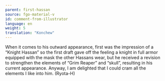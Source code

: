 ```yaml
---
parent: first-hassan
source: fgo-material-v
id: comment-from-illustrator
language: en
weight: 5
translation: "Konchew"
---
```


When it comes to his outward appearance, first was the impression of a “Knight Hassan” so the first draft gave off the feeling a knight in full armor equipped with the mask the other Hassans wear, but he received a revision to strengthen the elements of “Grim Reaper” and “skull”, resulting in his current appearance. Anyway, I am delighted that I could cram all the elements I like into him. (Ryota-H)
